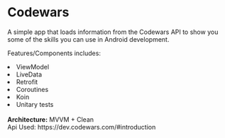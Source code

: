# Codewars

A simple app that loads information from the Codewars  API to show you some of the skills you can use in Android development.

Features/Components includes:

<li> ViewModel</li>
<li> LiveData</li>
<li> Retrofit</li>
<li> Coroutines</li>
<li> Koin</li>
<li> Unitary tests</li>
<br>
<B>Architecture:</B> MVVM + Clean
<br>
Api Used: https://dev.codewars.com/#introduction
<br>
